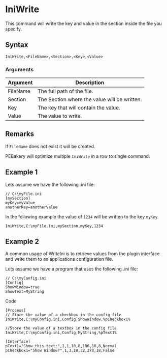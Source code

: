 # IniWrite

This command will write the key and value in the section inside the file you specify.

## Syntax

```pebakery
IniWrite,<FileName>,<Section>,<Key>,<Value>
```

### Arguments

| Argument | Description |
| --- | --- |
| FileName | The full path of the file. |
| Section | The Section where the value will be written. |
| Key | The key that will contain the value.|
| Value | The value to write.|

## Remarks

If `FileName` does not exist it will be created.

PEBakery will optimize multiple `IniWrite` in a row to single command.

## Example 1

Lets assume we have the following .ini file:

```pebakery
// C:\myFile.ini
[mySection]
myKey=myValue
anotherKey=anotherValue
```

In the following example the value of `1234` will be written to the key `myKey`.

```pebakery
IniWrite,C:\myFile.ini,mySection,myKey,1234
```

## Example 2

A common usage of WriteIni is to retrieve values from the plugin interface and write them to an applications configuration file.

Lets assume we have a program that uses the following .ini file:

```pebakery
// C:\myConfig.ini
[Config]
ShowWindow=true
ShowText=MyString
```

Code

```pebakery
[Process]
// Store the value of a checkbox in the config file
IniWrite,C:\myConfig.ini,Config,ShowWindow,%pCheckbox1%

//Store the value of a textbox in the config file
IniWrite,C:\myConfig.ini,Config,MyString,%pText1%

[Interface]
pText1="Show this text:",1,1,10,8,106,18,8,Normal
pCheckbox1="Show Window?",1,3,10,32,278,18,False
```